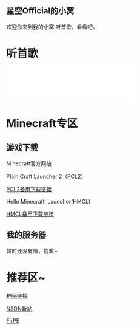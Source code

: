 ## 星空Official的小窝

欢迎你来到我的小窝,听首歌，看看吧。
<script src="https://sdk.jinrishici.com/v2/browser/jinrishici.js" charset="utf-8"></script>
<link rel="icon" href="logo.ico">
<div id="poem_sentence"></div>
<div id="poem_info"></div>
<script type="text/javascript">
  jinrishici.load(function(result) {
    var sentence = document.querySelector("#poem_sentence")
    var info = document.querySelector("#poem_info")
    sentence.innerHTML = result.data.content
    info.innerHTML = '【' + result.data.origin.dynasty + '】' + result.data.origin.author + '《' + result.data.origin.title + '》'
  });
</script>
<h1 id="Mucic">听首歌</h1>
<iframe frameborder="no" border="0" marginwidth="0" marginheight="0" width="340" height="86" 
src="//music.163.com/outchain/player?type=2&id=492390949&auto=1&height=66"></iframe>
<h1 id="我的世界">Minecraft专区</h1>
<h2 id="下载我的世界">游戏下载</h2>
<p><a href="https://www.minecraft.net/zh-hans" title="有条件的，支持下正版吧"></a>Minecraft官方网站</p>
<p><a href="www.baidu.com" target="_blank" rel="noopener noreferrer" title="个人觉得挺好用的"></a>Plain Craft Launcher 2（PCL2）</p>
<p><a href="https://www.aliyundrive.com/s/pC4xfhW3dxi" title="阿里云盘">PCL2备用下载链接</a></p>
<p><a href="https://yp.cqzhx.top/api/v3/file/source/50/HMCL-3.5.3.exe?sign=K-jRbcdNGiokzTdK6zCWJkBvsMgHURri602yXJqjCvw%3D%3A0" title="HMCL，同样好用的一款启动器"></a>Hello Minecraft! Launcher(HMCL)</p>
<p><a href="https://www.aliyundrive.com/s/4Dj24NkY1Jt" title="阿里云盘">HMCL备用下载链接</a></p>
<h2 id="服务器">我的服务器</h2>
<p>暂时还没有哦，抱歉~<p>
<h1 id="友情链接">推荐区~</h1>
<p><a href="https://lftk-my.sharepoint.com/:f:/g/personal/xigua_lftk_onmicrosoft_com/Ek5vf3UHz2JIlHtbpO2_pn8BWfE4xBa_oyaG9c3AXMIBjQ?e=Eq30QT" target="_blank" rel="noopener noreferrer" title="本链接资源由某全小站站长提供">神秘链接</a></p>
<p><a href="https://next.itellyou.cn" target="_blank" rel="noopener noreferrer" title="纯净系统下载">NSDN新站</a></p>
<p><a href="https://firpe.cn" target="_blank" rel="noopener noreferrer" title="也许是最适合年轻人使用的第三方WinPE~">FirPE</a></p>
<div align="center">
